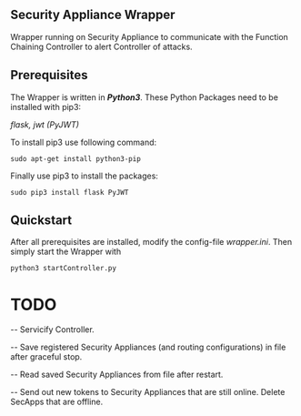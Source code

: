 ## Security Appliance Wrapper

Wrapper running on Security Appliance to communicate with the Function Chaining Controller to alert Controller of attacks.

## Prerequisites
The Wrapper is written in **_Python3_**.
These Python Packages need to be installed with pip3:

*flask, jwt (PyJWT)*

To install pip3 use following command:

`sudo apt-get install python3-pip`

Finally use pip3 to install the packages:

`sudo pip3 install flask PyJWT`

## Quickstart

After all prerequisites are installed, modify the config-file *wrapper.ini*. Then simply start the Wrapper with

`python3 startController.py`

# TODO

-- Servicify Controller.

-- Save registered Security Appliances (and routing configurations) in file after graceful stop.

-- Read saved Security Appliances from file after restart.

-- Send out new tokens to Security Appliances that are still online. Delete SecApps that are offline.